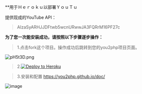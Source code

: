 
**用于Ｈｅｒｏｋｕ以部署ＹｏｕＴｕ

提供现成的YouTube API：

> AIzaSyARHJJDFtwb5wcnURwwJA3FQRrM16PF27c



**为了您一次能安装成功，请按照以下步骤逐步操作：**
> 1.点击fork这个项目。操作成功后跳转到您的you2php项目页面。

![pH5t3D.png](https://s1.ax1x.com/2018/01/25/pH5t3D.png)

> 2.[![Deploy to Heroku](https://www.herokucdn.com/deploy/button.png)](https://heroku.com/deploy)

> 3.安装和配置 https://you2php.github.io/doc/

![image](https://user-images.githubusercontent.com/31188782/35389026-0b25d958-0211-11e8-92cf-53201231c061.png)



